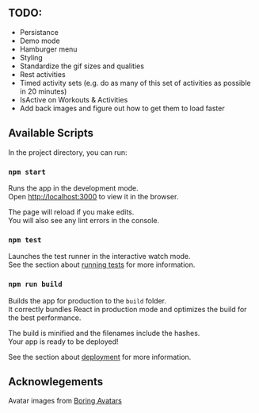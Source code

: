 ## TODO:
* Persistance
* Demo mode
* Hamburger menu
* Styling
* Standardize the gif sizes and qualities
* Rest activities
* Timed activity sets (e.g. do as many of this set of activities as possible in 20 minutes)
* IsActive on Workouts & Activities
* Add back images and figure out how to get them to load faster

## Available Scripts

In the project directory, you can run:

### `npm start`

Runs the app in the development mode.\
Open [http://localhost:3000](http://localhost:3000) to view it in the browser.

The page will reload if you make edits.\
You will also see any lint errors in the console.

### `npm test`

Launches the test runner in the interactive watch mode.\
See the section about [running tests](https://facebook.github.io/create-react-app/docs/running-tests) for more information.

### `npm run build`

Builds the app for production to the `build` folder.\
It correctly bundles React in production mode and optimizes the build for the best performance.

The build is minified and the filenames include the hashes.\
Your app is ready to be deployed!

See the section about [deployment](https://facebook.github.io/create-react-app/docs/deployment) for more information.


## Acknowlegements
Avatar images from [Boring Avatars](https://boringavatars.com)